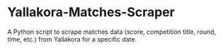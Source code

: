 # Yallakora-Matches-Scraper
A Python script to scrape matches data (score, competition title, round, time, etc.) from Yallakora for a specific date.
